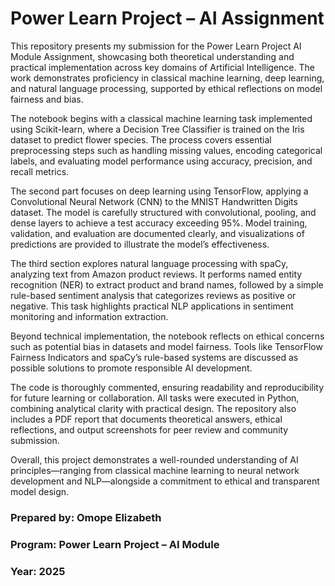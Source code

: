# Power Learn Project – AI Assignment

This repository presents my submission for the Power Learn Project AI Module Assignment, showcasing both theoretical understanding and practical implementation across key domains of Artificial Intelligence. The work demonstrates proficiency in classical machine learning, deep learning, and natural language processing, supported by ethical reflections on model fairness and bias.

The notebook begins with a classical machine learning task implemented using Scikit-learn, where a Decision Tree Classifier is trained on the Iris dataset to predict flower species. The process covers essential preprocessing steps such as handling missing values, encoding categorical labels, and evaluating model performance using accuracy, precision, and recall metrics.

The second part focuses on deep learning using TensorFlow, applying a Convolutional Neural Network (CNN) to the MNIST Handwritten Digits dataset. The model is carefully structured with convolutional, pooling, and dense layers to achieve a test accuracy exceeding 95%. Model training, validation, and evaluation are documented clearly, and visualizations of predictions are provided to illustrate the model’s effectiveness.

The third section explores natural language processing with spaCy, analyzing text from Amazon product reviews. It performs named entity recognition (NER) to extract product and brand names, followed by a simple rule-based sentiment analysis that categorizes reviews as positive or negative. This task highlights practical NLP applications in sentiment monitoring and information extraction.

Beyond technical implementation, the notebook reflects on ethical concerns such as potential bias in datasets and model fairness. Tools like TensorFlow Fairness Indicators and spaCy’s rule-based systems are discussed as possible solutions to promote responsible AI development.

The code is thoroughly commented, ensuring readability and reproducibility for future learning or collaboration. All tasks were executed in Python, combining analytical clarity with practical design. The repository also includes a PDF report that documents theoretical answers, ethical reflections, and output screenshots for peer review and community submission.

Overall, this project demonstrates a well-rounded understanding of AI principles—ranging from classical machine learning to neural network development and NLP—alongside a commitment to ethical and transparent model design.

### Prepared by: Omope Elizabeth
### Program: Power Learn Project – AI Module
### Year: 2025
